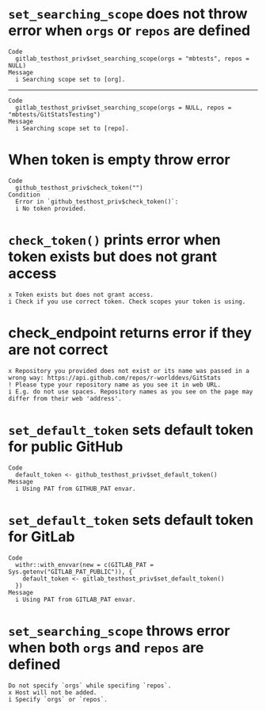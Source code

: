# `set_searching_scope` does not throw error when `orgs` or `repos` are defined

    Code
      gitlab_testhost_priv$set_searching_scope(orgs = "mbtests", repos = NULL)
    Message
      i Searching scope set to [org].

---

    Code
      gitlab_testhost_priv$set_searching_scope(orgs = NULL, repos = "mbtests/GitStatsTesting")
    Message
      i Searching scope set to [repo].

# When token is empty throw error

    Code
      github_testhost_priv$check_token("")
    Condition
      Error in `github_testhost_priv$check_token()`:
      i No token provided.

# `check_token()` prints error when token exists but does not grant access

    x Token exists but does not grant access.
    i Check if you use correct token. Check scopes your token is using.

# check_endpoint returns error if they are not correct

    x Repository you provided does not exist or its name was passed in a wrong way: https://api.github.com/repos/r-worlddevs/GitStats
    ! Please type your repository name as you see it in web URL.
    i E.g. do not use spaces. Repository names as you see on the page may differ from their web 'address'.

# `set_default_token` sets default token for public GitHub

    Code
      default_token <- github_testhost_priv$set_default_token()
    Message
      i Using PAT from GITHUB_PAT envar.

# `set_default_token` sets default token for GitLab

    Code
      withr::with_envvar(new = c(GITLAB_PAT = Sys.getenv("GITLAB_PAT_PUBLIC")), {
        default_token <- gitlab_testhost_priv$set_default_token()
      })
    Message
      i Using PAT from GITLAB_PAT envar.

# `set_searching_scope` throws error when both `orgs` and `repos` are defined

    Do not specify `orgs` while specifing `repos`.
    x Host will not be added.
    i Specify `orgs` or `repos`.

